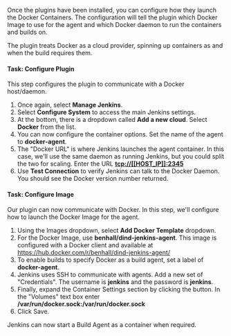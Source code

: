 Once the plugins have been installed, you can configure how they launch the Docker Containers. The configuration will tell the plugin which Docker Image to use for the agent and which Docker daemon to run the containers and builds on.

The plugin treats Docker as a cloud provider, spinning up containers as and when the build requires them.

#### Task: Configure Plugin

This step configures the plugin to communicate with a Docker host/daemon.

1. Once again, select **Manage Jenkins**.
2. Select **Configure System** to access the main Jenkins settings.
3. At the bottom, there is a dropdown called **Add a new cloud**. Select **Docker** from the list.
4. You can now configure the container options. Set the name of the agent to **docker-agent**.
5. The "Docker URL" is where Jenkins launches the agent container. In this case, we'll use the same daemon as running Jenkins, but you could split the two for scaling. Enter the URL **[tcp://[[HOST_IP]]:2345](tcp://[[HOST_IP]]:2345)**
6. Use **Test Connection** to verify Jenkins can talk to the Docker Daemon. You should see the Docker version number returned.

#### Task: Configure Image

Our plugin can now communicate with Docker. In this step, we'll configure how to launch the Docker Image for the agent.

1. Using the Images dropdown, select **Add Docker Template** dropdown.
2. For the Docker Image, use **benhall/dind-jenkins-agent**. This image is configured with a Docker client and available at https://hub.docker.com/r/benhall/dind-jenkins-agent/
3. To enable builds to specify Docker as a build agent, set a label of **docker-agent**.
4. Jenkins uses SSH to communicate with agents. Add a new set of "Credentials". The username is **jenkins** and the password is **jenkins**.
5. Finally, expand the Container Settings section by clicking the button. In the "Volumes" text box enter **/var/run/docker.sock:/var/run/docker.sock**
6. Click Save.

Jenkins can now start a Build Agent as a container when required.

